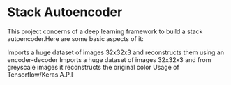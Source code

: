 # Stack Autoencoder

This project concerns of a deep learning framework to build a stack autoencoder.Here are some basic aspects of it:

 Imports a huge dataset of images 32x32x3 and reconstructs them using an encoder-decoder
 Imports a huge dataset of images 32x32x3 and from greyscale images it reconstructs the original color
 Usage of Tensorflow/Keras A.P.I
